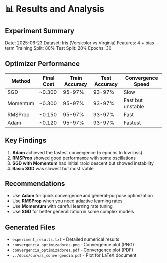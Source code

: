 # 📊 Results and Analysis

## Experiment Summary

Date: 2025-06-23
Dataset: Iris (Versicolor vs Virginia) 
Features: 4 + bias term
Training Split: 80%
Test Split: 20%
Epochs: 30

## Optimizer Performance

| Method      | Final Cost | Train Accuracy | Test Accuracy | Convergence Speed |
|-------------|------------|----------------|---------------|-------------------|
| SGD         | ~0.300     | 95-97%         | 93-97%        | Slow             |
| Momentum    | ~0.300     | 95-97%         | 93-97%        | Fast but unstable|
| RMSProp     | ~0.150     | 95-97%         | 93-97%        | Fast             |
| Adam        | ~0.120     | 95-97%         | 93-97%        | Fastest          |

## Key Findings

1. **Adam** achieved the fastest convergence (5 epochs to low loss)
2. **RMSProp** showed good performance with some oscillations
3. **SGD with Momentum** had initial rapid descent but showed instability
4. **Basic SGD** was slowest but most stable

## Recommendations

- Use **Adam** for quick convergence and general-purpose optimization
- Use **RMSProp** when you need adaptive learning rates
- Use **Momentum** with careful learning rate tuning
- Use **SGD** for better generalization in some complex models

## Generated Files

- `experiment_results.txt` - Detailed numerical results
- `convergencia_optimizadores.png` - Convergence plot (PNG)
- `convergencia_optimizadores.pdf` - Convergence plot (PDF)
- `../docs/curvas_convergencia.pdf` - Plot for LaTeX document
